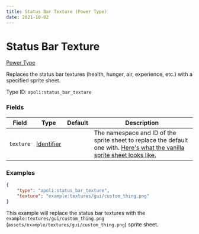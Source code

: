 ```yaml
---
title: Status Bar Texture (Power Type)
date: 2021-10-02
---
```


# Status Bar Texture

[Power Type](../power_types.md)

Replaces the status bar textures (health, hunger, air, experience, etc.) with a specified sprite sheet.

Type ID: `apoli:status_bar_texture`


### Fields

Field | Type | Default | Description
------|------|---------|-------------
`texture` | [Identifier](../data_types/identifier.md) | | The namespace and ID of the sprite sheet to replace the default one with. [Here's what the vanilla sprite sheet looks like.](https://raw.githubusercontent.com/misode/mcmeta/6d496b1a91476c4fdd45fdb093d0319141f9c109/assets/minecraft/textures/gui/icons.png)


### Examples

```json
{
    "type": "apoli:status_bar_texture",
    "texture": "example:textures/gui/custom_thing.png"
}
```

This example will replace the status bar textures with the `example:textures/gui/custom_thing.png` (`assets/example/textures/gui/custom_thing.png`) sprite sheet.
